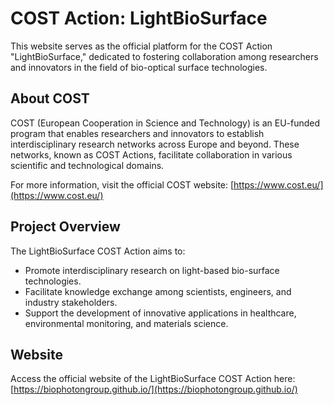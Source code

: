 # COST Action: LightBioSurface

This website serves as the official platform for the COST Action "LightBioSurface," dedicated to fostering collaboration among researchers and innovators in the field of bio-optical surface technologies.

## About COST

COST (European Cooperation in Science and Technology) is an EU-funded program that enables researchers and innovators to establish interdisciplinary research networks across Europe and beyond. These networks, known as COST Actions, facilitate collaboration in various scientific and technological domains.

For more information, visit the official COST website: [https://www.cost.eu/](https://www.cost.eu/)

## Project Overview

The LightBioSurface COST Action aims to:

- Promote interdisciplinary research on light-based bio-surface technologies.
- Facilitate knowledge exchange among scientists, engineers, and industry stakeholders.
- Support the development of innovative applications in healthcare, environmental monitoring, and materials science.

## Website

Access the official website of the LightBioSurface COST Action here: [https://biophotongroup.github.io/](https://biophotongroup.github.io/)